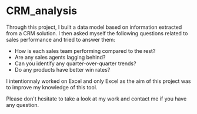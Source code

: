 # CRM_analysis
Through this project, I built a data model based on information extracted from a CRM solution. I then asked myself the following questions related to sales performance and tried to answer them: 
- How is each sales team performing compared to the rest?
- Are any sales agents lagging behind?
- Can you identify any quarter-over-quarter trends?
- Do any products have better win rates?

I intentionnaly worked on Excel and only Excel as the aim of this project was to improve my knowledge of this tool.

Please don't hesitate to take a look at my work and contact me if you have any question. 
